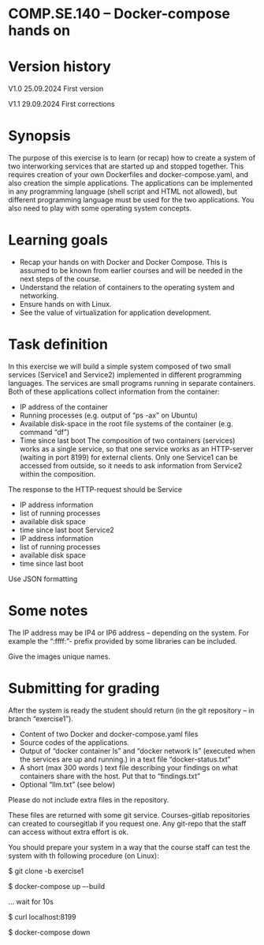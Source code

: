 # COMP.SE.140 – Docker-compose hands on

# Version history
V1.0 25.09.2024 First version

V1.1 29.09.2024 First corrections

# Synopsis
The purpose of this exercise is to learn (or recap) how to create a system of two interworking services that are started up and stopped together. This requires creation of your own Dockerfiles and docker-compose.yaml, and also creation the simple applications. The applications can be
implemented in any programming language (shell script and HTML not allowed), but different programming language must be used for the two applications. You also need to play with some operating system concepts.

# Learning goals

 - Recap your hands on with Docker and Docker Compose. This is assumed to be known from earlier courses and will be needed in the next steps of the course.
 - Understand the relation of containers to the operating system and networking.
 - Ensure hands on with Linux.
 - See the value of virtualization for application development.

# Task definition
In this exercise we will build a simple system composed of two small services (Service1 and Service2) implemented in different programming languages. The services are small programs running in separate containers. Both of these applications collect information from the container:
- IP address of the container
- Running processes (e.g. output of “ps -ax” on Ubuntu)
- Available disk-space in the root file systems of the container (e.g. command “df”)
- Time since last boot
The composition of two containers (services) works as a single service, so that one service works as an HTTP-server (waiting in port 8199) for external clients. Only one Service1 can be accessed from outside, so it needs to ask information from Service2 within the composition.

The response to the HTTP-request should be
Service
- IP address information
- list of running processes
- available disk space
- time since last boot
Service2
- IP address information
- list of running processes
- available disk space
- time since last boot

Use JSON formatting

# Some notes
The IP address may be IP4 or IP6 address – depending on the system. For example the “:ffff:”- prefix provided by some libraries can be included.

Give the images unique names.

# Submitting for grading

After the system is ready the student should return (in the git repository – in branch “exercise1”).
 - Content of two Docker and docker-compose.yaml files
 - Source codes of the applications.
 - Output of “docker container ls” and “docker network ls” (executed when the services are up and running.) in a text file “docker-status.txt”
 - A short (max 300 words ) text file describing your findings on what containers share with the host. Put that to “findings.txt”
 - Optional “llm.txt” (see below)

Please do not include extra files in the repository.

These files are returned with some git service. Courses-gitlab repositories can created to coursegitlab if you request one. Any git-repo that the staff can access without extra effort is ok.

You should prepare your system in a way that the course staff can test the system with th following procedure (on Linux):

$ git clone -b exercise1 <the git url you gave>

$ docker-compose up –-build

… wait for 10s

$ curl localhost:8199

$ docker-compose down
